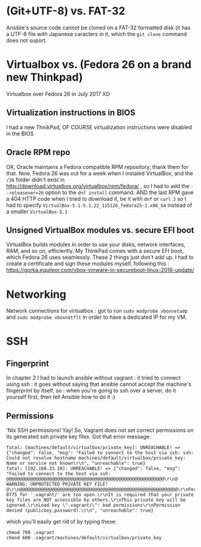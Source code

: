 # (Git+UTF-8) vs. FAT-32 #
Ansible's source code cannot be cloned on a FAT-32 formatted disk (it has a UTF-8 file with Japanese caracters in it, which the `git clone` command does not suport.

# Virtualbox vs. (Fedora 26 on a brand new Thinkpad) #
Virtualbox over Fedora 26 in July 2017 XD

## Virtualization instructions in BIOS ##
I had a new ThnikPad, OF COURSE virtualization instructions were disabled in the BIOS

## Oracle RPM repo ##
OK, Oracle maintains a Fedora compatible RPM repository, thank them for that.
Now, Fedora 26 was out for a week when I instaled VirtualBox, and the `/26` folder didn't exist in http://download.virtualbox.org/virtualbox/rpm/fedora/ , so I had to add the `--releasever=26` option to the `dnf install` command.
AND the last RPM gave a 404 HTTP code when I tried to download it, be it with `dnf` or `curl` :) so I had to specify `VirtualBox-5.1-5.1.22_115126_fedora25-1.x86_64` instead of a smaller `VirtualBox-5.1`

## Unsigned VirtualBox modules vs. secure EFI boot ##
VirtualBox builds modules in order to use your disks, network interfaces, RAM, and so on, efficiently.
My ThinkPad comes with a secure EFI boot, which Fedora 26 uses seamlessly.
These 2 things just don't add up.
I had to create a certificate and sign these modules myself, following this : https://gorka.eguileor.com/vbox-vmware-in-secureboot-linux-2016-update/

# Networking #
Network connections for virtualbox : got to run `sudo modprobe vboxnetadp` and `sudo modprobe vboxnetflt` in order to have a dedicated IP for my VM.

# SSH #

## Fingerprint ##
In chapter 2 I had to launch ansible without vagrant : it tried to connect using ssh : it goes without saying that ansible cannot accept the machine's fingerprint by itself, so : when you're going to ssh over a server, do it yourself first, then tell Ansible how to do it :)

## Permissions ##

'Nix SSH permissions! Yay!
So, Vagrant does not set correct permissions on its generated ssh private key files.
Got that error message:
```
fatal: [machines/default/virtualbox/private_key]: UNREACHABLE! => {"changed": false, "msg": "Failed to connect to the host via ssh: ssh: Could not resolve hostname machines/default/virtualbox/private_key: Name or service not known\r\n", "unreachable": true}
fatal: [192.168.33.10]: UNREACHABLE! => {"changed": false, "msg": "Failed to connect to the host via ssh: @@@@@@@@@@@@@@@@@@@@@@@@@@@@@@@@@@@@@@@@@@@@@@@@@@@@@@@@@@@\r\n@         WARNING: UNPROTECTED PRIVATE KEY FILE!          @\r\n@@@@@@@@@@@@@@@@@@@@@@@@@@@@@@@@@@@@@@@@@@@@@@@@@@@@@@@@@@@\r\nPermissions 0775 for '.vagrant/' are too open.\r\nIt is required that your private key files are NOT accessible by others.\r\nThis private key will be ignored.\r\nLoad key \".vagrant/\": bad permissions\r\nPermission denied (publickey,password).\r\n", "unreachable": true}
```

which you'll easily get rid of by typing these:
```
chmod 700 .vagrant
chmod 600 .vagrant/machines/default/virtualbox/private_key
```